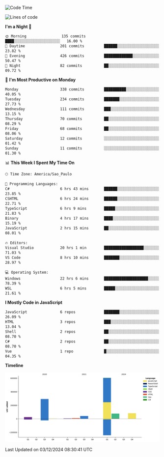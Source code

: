 <!--START_SECTION:waka-->
![Code Time](http://img.shields.io/badge/Code%20Time-2%2C929%20hrs%2045%20mins-blue)

![Lines of code](https://img.shields.io/badge/From%20Hello%20World%20I%27ve%20Written-1.1%20million%20lines%20of%20code-blue)

**I'm a Night 🦉** 

```text
🌞 Morning                135 commits         ████░░░░░░░░░░░░░░░░░░░░░   16.00 % 
🌆 Daytime                201 commits         ██████░░░░░░░░░░░░░░░░░░░   23.82 % 
🌃 Evening                426 commits         █████████████░░░░░░░░░░░░   50.47 % 
🌙 Night                  82 commits          ██░░░░░░░░░░░░░░░░░░░░░░░   09.72 % 
```
📅 **I'm Most Productive on Monday** 

```text
Monday                   338 commits         ██████████░░░░░░░░░░░░░░░   40.05 % 
Tuesday                  234 commits         ███████░░░░░░░░░░░░░░░░░░   27.73 % 
Wednesday                111 commits         ███░░░░░░░░░░░░░░░░░░░░░░   13.15 % 
Thursday                 70 commits          ██░░░░░░░░░░░░░░░░░░░░░░░   08.29 % 
Friday                   68 commits          ██░░░░░░░░░░░░░░░░░░░░░░░   08.06 % 
Saturday                 12 commits          ░░░░░░░░░░░░░░░░░░░░░░░░░   01.42 % 
Sunday                   11 commits          ░░░░░░░░░░░░░░░░░░░░░░░░░   01.30 % 
```


📊 **This Week I Spent My Time On** 

```text
🕑︎ Time Zone: America/Sao_Paulo

💬 Programming Languages: 
C#                       6 hrs 43 mins       ██████░░░░░░░░░░░░░░░░░░░   23.85 % 
CSHTML                   6 hrs 24 mins       ██████░░░░░░░░░░░░░░░░░░░   22.71 % 
TypeScript               6 hrs 9 mins        █████░░░░░░░░░░░░░░░░░░░░   21.83 % 
Binary                   4 hrs 17 mins       ████░░░░░░░░░░░░░░░░░░░░░   15.19 % 
JavaScript               2 hrs 15 mins       ██░░░░░░░░░░░░░░░░░░░░░░░   08.01 % 

🔥 Editors: 
Visual Studio            20 hrs 1 min        ██████████████████░░░░░░░   71.03 % 
VS Code                  8 hrs 10 mins       ███████░░░░░░░░░░░░░░░░░░   28.97 % 

💻 Operating System: 
Windows                  22 hrs 6 mins       ████████████████████░░░░░   78.39 % 
WSL                      6 hrs 5 mins        █████░░░░░░░░░░░░░░░░░░░░   21.61 % 
```

**I Mostly Code in JavaScript** 

```text
JavaScript               6 repos             ███████░░░░░░░░░░░░░░░░░░   26.09 % 
HTML                     3 repos             ███░░░░░░░░░░░░░░░░░░░░░░   13.04 % 
Shell                    2 repos             ██░░░░░░░░░░░░░░░░░░░░░░░   08.70 % 
C#                       2 repos             ██░░░░░░░░░░░░░░░░░░░░░░░   08.70 % 
Vue                      1 repo              █░░░░░░░░░░░░░░░░░░░░░░░░   04.35 % 
```



**Timeline**

![Lines of Code chart](https://raw.githubusercontent.com/jonhoffmam/jonhoffmam/master/assets/bar_graph.png)


 Last Updated on 03/12/2024 08:30:41 UTC
<!--END_SECTION:waka-->
